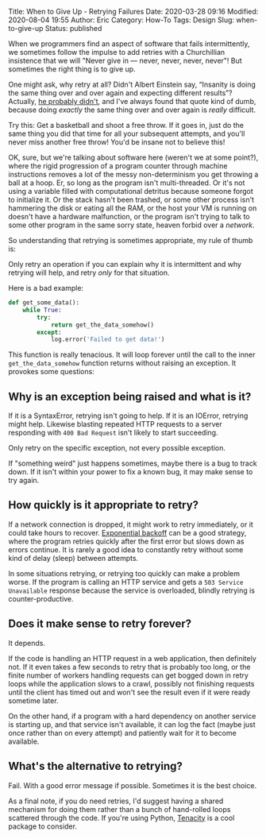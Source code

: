 Title: When to Give Up - Retrying Failures
Date: 2020-03-28 09:16
Modified: 2020-08-04 19:55
Author: Eric
Category: How-To
Tags: Design
Slug: when-to-give-up
Status: published

When we programmers find an aspect of software that fails intermittently,
we sometimes follow the impulse to add retries with a Churchillian insistence
that we will "Never give in — never, never, never, never"! But sometimes the
right thing is to give up.

One might ask, why retry at all? Didn't Albert Einstein say, “Insanity is doing
the same thing over and over again and expecting different results”? Actually,
[he probably didn't](https://quoteinvestigator.com/2017/03/23/same/), and I've
always found that quote kind of dumb, because doing *exactly* the same
thing over and over again is *really* difficult.

Try this: Get a basketball and shoot a free throw. If it goes in, just do
the same thing you did that time for all your subsequent attempts, and you'll
never miss another free throw! You'd be insane not to believe this!

OK, sure, but we're talking about software here (weren't we at some point?),
where the rigid progression of a program counter through machine instructions
removes a lot of the messy non-determinism you get throwing a ball at a hoop.
Er, so long as the program isn't multi-threaded. Or it's not using a variable
filled with computational detritus because someone forgot to initialize it. Or
the stack hasn't been trashed, or some other process isn't hammering the disk
or eating all the RAM, or the host your VM is running on doesn't have a
hardware malfunction, or the program isn't trying to talk to some other program
in the same sorry state, heaven forbid over a *network*.

So understanding that retrying is sometimes appropriate, my rule of thumb is:

Only retry an operation if you can explain why it is intermittent and why
retrying will help, and retry *only* for that situation.

Here is a bad example:

```py
def get_some_data():
    while True:
        try:
            return get_the_data_somehow()
        except:
            log.error('Failed to get data!')
```

This function is really tenacious. It will loop forever until the call to the
inner `get_the_data_somehow` function returns without raising an exception. It
provokes some questions:

## Why is an exception being raised and what is it?

If it is a SyntaxError, retrying isn't going to help. If it is an IOError,
retrying might help. Likewise blasting repeated HTTP requests to a server
responding with `400 Bad Request` isn't likely to start succeeding.

Only retry on the specific exception, not every possible exception.

If "something weird" just happens sometimes, maybe there is a bug to track
down. If it isn't within your power to fix a known bug, it may make sense to
try again.

## How quickly is it appropriate to retry?

If a network connection is dropped, it might work to retry immediately, or it
could take hours to recover. [Exponential
backoff](https://en.wikipedia.org/wiki/Exponential_backoff) can be a good
strategy, where the program retries quickly after the first error but slows
down as errors continue. It is rarely a good idea to constantly retry without
some kind of delay (sleep) between attempts.

In some situations retrying, or retrying too quickly can make a problem worse.
If the program is calling an HTTP service and gets a `503 Service Unavailable`
response because the service is overloaded, blindly retrying is
counter-productive.

## Does it make sense to retry forever?

It depends.

If the code is handling an HTTP request in a web application, then definitely
not. If it even takes a few seconds to retry that is probably too long, or the
finite number of workers handling requests can get bogged down in retry loops
while the application slows to a crawl, possibly not finishing requests until
the client has timed out and won't see the result even if it were ready
sometime later.

On the other hand, if a program with a hard dependency on another service is
starting up, and that service isn't available, it can log the fact (maybe just
once rather than on every attempt) and patiently wait for it to become
available.

## What's the alternative to retrying?

Fail. With a good error message if possible. Sometimes it is the best choice.


As a final note, if you do need retries, I'd suggest having a shared mechanism
for doing them rather than a bunch of hand-rolled loops scattered through the
code. If you're using Python,
[Tenacity](https://tenacity.readthedocs.io/en/latest/) is a cool package to
consider.
